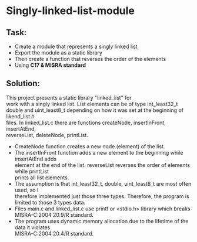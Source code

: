 # Singly-linked-list-module<br>
## Task:
* Create a module that represents a singly linked list<br>
* Export the module as a static library<br>
* Then create a function that reverses the order of the elements<br>
* Using **С17 & MISRA standard** <br>
## Solution: 
This project presents a static library "linked_list" for<br>
work with a singly linked list. List elements can be of type int_least32_t<br>
double and uint_least8_t depending on how it was set at the beginning of likend_list.h<br>
files. In linked_list.c there are functions createNode, insertInFront, insertAtEnd,<br>
reverseList, deleteNode, printList.<br>

* CreateNode function creates a new node (element) of the list.<br>
* The insertInFront function adds a new element to the beginning while insertAtEnd adds<br>
element at the end of the list. reverseList reverses the order of elements while printList<br>
prints all list elements.<br>
* The assumption is that int_least32_t, double, uint_least8_t are most often used, so I<br>
therefore implemented just those three types. Therefore, the program is limited to those 3 types data.<br>
* Files main.c and linked_list.c use printf or <stdio.h> library which breaks<br>
MISRA-C:2004 20.9/R standard.<br>
* The program uses dynamic memory allocation due to the lifetime of the data it violates<br>
MISRA-C:2004 20.4/R standard.<br>
